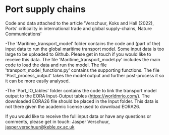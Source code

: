 # Port supply chains

Code and data attached to the article 'Verschuur, Koks and Hall (2022), Ports’ criticality in international trade and global supply-chains, Nature Communications'


-The 'Maritime_transport_model' folder contains the code and (part of the) input data to run the global maritime transport model. Some input data is too large to be uploaded to Github. Please get in touch if you would like to receive this data. The file 'Maritime_transport_model.py' includes the main code to load the data and run the model. The file 'transport_model_functions.py' contains the supporting functions. The file 'Post_process_output' takes the model output and further post-process it so it can be more easily analysed. 

-The 'Port_IO_tables' folder contains the code to link the transport model output to the EORA Input-Output tables (https://worldmrio.com/). The downloaded EORA26 file should be placed in the Input folder. This data is not there given the academic license used to download EORA26. 

If you would like to receive the full input data or have any questions or comments, please get in touch:
Jasper Verschuur, jasper.verschuur@keble.ox.ac.uk


